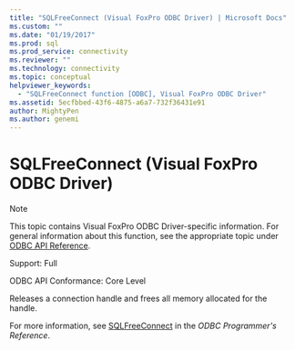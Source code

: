 ```yaml
---
title: "SQLFreeConnect (Visual FoxPro ODBC Driver) | Microsoft Docs"
ms.custom: ""
ms.date: "01/19/2017"
ms.prod: sql
ms.prod_service: connectivity
ms.reviewer: ""
ms.technology: connectivity
ms.topic: conceptual
helpviewer_keywords: 
  - "SQLFreeConnect function [ODBC], Visual FoxPro ODBC Driver"
ms.assetid: 5ecfbbed-43f6-4875-a6a7-732f36431e91
author: MightyPen
ms.author: genemi
---
```

# SQLFreeConnect (Visual FoxPro ODBC Driver)
> [!NOTE]  
>  This topic contains Visual FoxPro ODBC Driver-specific information. For general information about this function, see the appropriate topic under [ODBC API Reference](../../odbc/reference/syntax/odbc-api-reference.md).  
  
 Support: Full  
  
 ODBC API Conformance: Core Level  
  
 Releases a connection handle and frees all memory allocated for the handle.  
  
 For more information, see [SQLFreeConnect](../../odbc/reference/syntax/sqlfreeconnect-function.md) in the *ODBC Programmer's Reference*.
